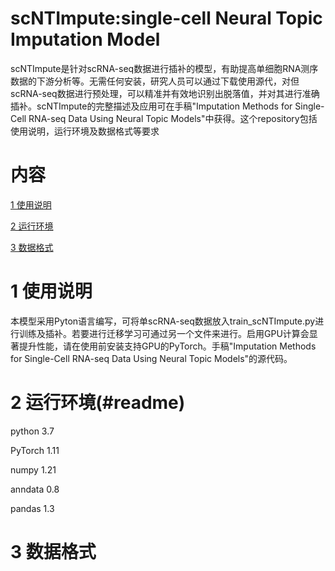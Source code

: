# scNTImpute:single-cell Neural Topic Imputation Model
scNTImpute是针对scRNA-seq数据进行插补的模型，有助提高单细胞RNA测序数据的下游分析等。无需任何安装，研究人员可以通过下载使用源代，对但scRNA-seq数据进行预处理，可以精准并有效地识别出脱落值，并对其进行准确插补。scNTImpute的完整描述及应用可在手稿"Imputation Methods for Single-Cell RNA-seq Data Using Neural Topic Models"中获得。这个repository包括使用说明，运行环境及数据格式等要求
# 内容
[1 使用说明](#readme)

[2 运行环境](#readme)

[3 数据格式](#readme)

# 1 使用说明
本模型采用Pyton语言编写，可将单scRNA-seq数据放入train_scNTImpute.py进行训练及插补。若要进行迁移学习可通过另一个文件来进行。启用GPU计算会显著提升性能，请在使用前安装支持GPU的PyTorch。手稿"Imputation Methods for Single-Cell RNA-seq Data Using Neural Topic Models"的源代码。

# 2 运行环境(#readme)
python 3.7

PyTorch 1.11

numpy 1.21

anndata 0.8

pandas 1.3

# 3 数据格式
